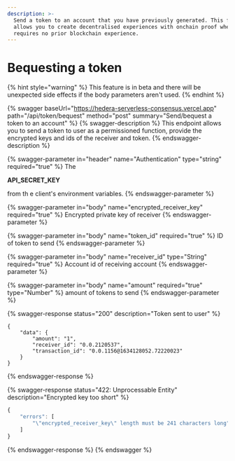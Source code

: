 ```yaml
---
description: >-
  Send a token to an account that you have previously generated. This feature
  allows you to create decentralised experiences with onchain proof where a user
  requires no prior blockchain experience.
---
```


# Bequesting a token

{% hint style="warning" %}
This feature is in beta and there will be unexpected side effects if the body parameters aren't used.
{% endhint %}

{% swagger baseUrl="https://hedera-serverless-consensus.vercel.app" path="/api/token/bequest" method="post" summary="Send/bequest a token to an account" %}
{% swagger-description %}
This endpoint allows you to send a token to user as a permissioned function, provide the encrypted keys and ids of the receiver and token.
{% endswagger-description %}

{% swagger-parameter in="header" name="Authentication" type="string" required="true" %}
The 

**API_SECRET_KEY**

 from th e client's environment variables.
{% endswagger-parameter %}

{% swagger-parameter in="body" name="encrypted_receiver_key" required="true" %}
Encrypted private key of receiver
{% endswagger-parameter %}

{% swagger-parameter in="body" name="token_id" required="true" %}
ID of token to send
{% endswagger-parameter %}

{% swagger-parameter in="body" name="receiver_id" type="String" required="true" %}
Account id of receiving account
{% endswagger-parameter %}

{% swagger-parameter in="body" name="amount" required="true" type="Number" %}
amount of tokens to send
{% endswagger-parameter %}

{% swagger-response status="200" description="Token sent to user" %}
```
{
    "data": {
        "amount": "1",
        "receiver_id": "0.0.2120537",
        "transaction_id": "0.0.1156@1634128052.72220023"
    }
}
```
{% endswagger-response %}

{% swagger-response status="422: Unprocessable Entity" description="Encrypted key too short" %}
```javascript
{
    "errors": [
        "\"encrypted_receiver_key\" length must be 241 characters long"
    ]
}
```
{% endswagger-response %}
{% endswagger %}
